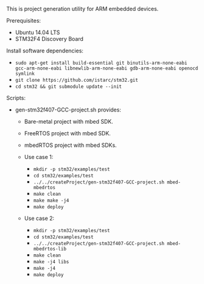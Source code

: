 This is project generation utility for ARM embedded devices. 

Prerequisites:
* Ubuntu 14.04 LTS
* STM32F4 Discovery Board

Install software dependencies:
* `sudo apt-get install build-essential git binutils-arm-none-eabi gcc-arm-none-eabi libnewlib-arm-none-eabi gdb-arm-none-eabi openocd symlink`
* `git clone https://github.com/istarc/stm32.git`
* `cd stm32 && git submodule update --init`

Scripts:
* gen-stm32f407-GCC-project.sh provides:
	* Bare-metal project with mbed SDK.
	* FreeRTOS project with mbed SDK.
	* mbedRTOS project with mbed SDKs.
	* Use case 1:
		* `mkdir -p stm32/examples/test`
		* `cd stm32/examples/test`
		* `../../createProject/gen-stm32f407-GCC-project.sh mbed-mbedrtos`
		* `make clean`
		* `make make -j4`
		* `make deploy`

	* Use case 2:
		* `mkdir -p stm32/examples/test`
		* `cd stm32/examples/test`
		* `../../createProject/gen-stm32f407-GCC-project.sh mbed-mbedrtos-lib`
		* `make clean`
		* `make -j4 libs`
		* `make -j4`
		* `make deploy`


